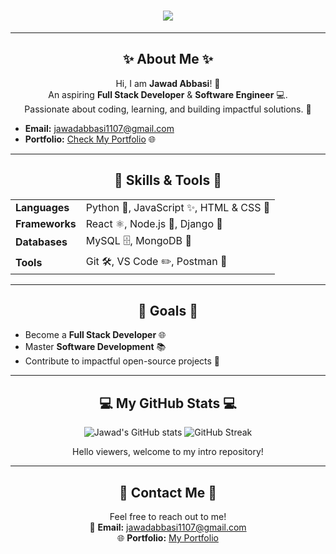 <h1 align="center">
    <img src="https://readme-typing-svg.demolab.com?font=Fira+Code&weight=500&size=35&duration=4000&pause=500&center=true&vCenter=true&width=800&lines=Welcome+Hare+❤" style="color:green; font-weight:bolder;" />
</h1>

---

<h2 align="center">✨ About Me ✨</h2>

<p align="center">
Hi, I am <strong>Jawad Abbasi</strong>! 🚀<br>
An aspiring <strong>Full Stack Developer</strong> & <strong>Software Engineer</strong> 💻.<br>
Passionate about coding, learning, and building impactful solutions. 🌟
</p>

<ul>
  <li><strong>Email:</strong> <a href="mailto:jawadabbasi1107@gmail.com">jawadabbasi1107@gmail.com</a></li>
  <li><strong>Portfolio:</strong> <a href="https://github.com/JawadAbbasi14/jawadabbasi14">Check My Portfolio</a> 🌐</li>
</ul>

---

<h2 align="center">🌟 Skills & Tools 🌟</h2>

<table align="center">
  <tr>
    <td><strong>Languages</strong></td>
    <td>Python 🐍, JavaScript ✨, HTML & CSS 🎨</td>
  </tr>
  <tr>
    <td><strong>Frameworks</strong></td>
    <td>React ⚛️, Node.js 🌿, Django 🍃</td>
  </tr>
  <tr>
    <td><strong>Databases</strong></td>
    <td>MySQL 🗄️, MongoDB 🍃</td>
  </tr>
  <tr>
    <td><strong>Tools</strong></td>
    <td>Git 🛠️, VS Code ✏️, Postman 🚀</td>
  </tr>
</table>

---

<h2 align="center">🚀 Goals 🚀</h2>

<ul>
  <li>Become a <strong>Full Stack Developer</strong> 🌐</li>
  <li>Master <strong>Software Development</strong> 📚</li>
  <li>Contribute to impactful open-source projects 🌟</li>
</ul>

---

<h2 align="center">💻 My GitHub Stats 💻</h2>

<p align="center">
    <img src="https://github-readme-stats.vercel.app/api?username=JawadAbbasi14&show_icons=true&theme=radical" alt="Jawad's GitHub stats" />
    <img src="https://github-readme-streak-stats.herokuapp.com/?user=JawadAbbasi14&theme=radical" alt="GitHub Streak" />
</p>

<p align="center">Hello viewers, welcome to my intro repository!</p>

---

<h2 align="center">📝 Contact Me 📝</h2>

<p align="center">
Feel free to reach out to me!<br>
📧 <strong>Email:</strong> <a href="mailto:jawadabbasi1107@gmail.com">jawadabbasi1107@gmail.com</a><br>
🌐 <strong>Portfolio:</strong> <a href="https://github.com/JawadAbbasi14/jawadabbasi14">My Portfolio</a>
</p>

